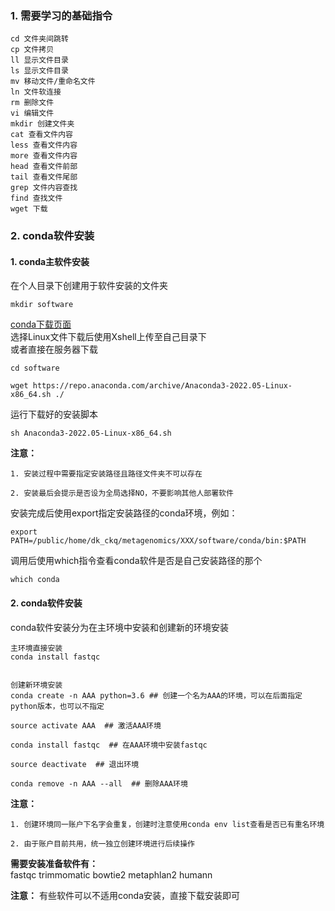 ### 1. 需要学习的基础指令
    cd 文件夹间跳转
    cp 文件拷贝
    ll 显示文件目录
    ls 显示文件目录
    mv 移动文件/重命名文件
    ln 文件软连接
    rm 删除文件
    vi 编辑文件
    mkdir 创建文件夹
    cat 查看文件内容
    less 查看文件内容
    more 查看文件内容
    head 查看文件前部
    tail 查看文件尾部
    grep 文件内容查找
    find 查找文件
    wget 下载

### 2. conda软件安装
#### 1. conda主软件安装
在个人目录下创建用于软件安装的文件夹
```shell
mkdir software
```
  
[conda下载页面](https://www.anaconda.com/products/distribution)  
选择Linux文件下载后使用Xshell上传至自己目录下  
或者直接在服务器下载  
```shell
cd software

wget https://repo.anaconda.com/archive/Anaconda3-2022.05-Linux-x86_64.sh ./
```
运行下载好的安装脚本
```shell
sh Anaconda3-2022.05-Linux-x86_64.sh
```
**注意：**  

    1. 安装过程中需要指定安装路径且路径文件夹不可以存在
    
    2. 安装最后会提示是否设为全局选择NO，不要影响其他人部署软件
安装完成后使用export指定安装路径的conda环境，例如：  
```shell
export PATH=/public/home/dk_ckq/metagenomics/XXX/software/conda/bin:$PATH
```
调用后使用which指令查看conda软件是否是自己安装路径的那个
```shell
which conda
```

#### 2. conda软件安装
conda软件安装分为在主环境中安装和创建新的环境安装
```shell
主环境直接安装
conda install fastqc


创建新环境安装
conda create -n AAA python=3.6 ## 创建一个名为AAA的环境，可以在后面指定python版本，也可以不指定  

source activate AAA  ## 激活AAA环境  

conda install fastqc  ## 在AAA环境中安装fastqc  

source deactivate  ## 退出环境  

conda remove -n AAA --all  ## 删除AAA环境  
```
**注意：** 

    1. 创建环境同一账户下名字会重复，创建时注意使用conda env list查看是否已有重名环境
    
    2. 由于账户目前共用，统一独立创建环境进行后续操作

**需要安装准备软件有：**  
    fastqc
    trimmomatic
    bowtie2
    metaphlan2
    humann

**注意：** 
有些软件可以不适用conda安装，直接下载安装即可
